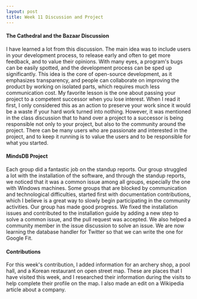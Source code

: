 ```yaml
---
layout: post
title: Week 11 Discussion and Project
---
```

#### The Cathedral and the Bazaar Discussion
I have learned a lot from this discussion. The main idea was to include users in your development process, to release early and often to get more feedback, and to value their opinions. With many eyes, a program's bugs can be easily spotted, and the development process can be sped up significantly. This idea is the core of open-source development, as it emphasizes transparency, and people can collaborate on improving the product by working on isolated parts, which requires much less communication cost.  <!--more-->My favorite lesson is the one about passing your project to a competent successor when you lose interest. When I read it first, I only considered this as an action to preserve your work since it would be a waste if your hard work turned into nothing. However, it was mentioned in the class discussion that to hand over a project to a successor is being responsible not only to your project, but also to the community around the project. There can be many users who are passionate and interested in the project, and to keep it running is to value the users and to be responsible for what you started.
#### MindsDB Project
Each group did a fantastic job on the standup reports. Our group struggled a lot with the installation of the software, and through the standup reports, we noticed that it was a common issue among all groups, especially the one with Windows machines. Some groups that are blocked by communication and technological difficulties, started first with documentation contributions, which I believe is a great way to slowly begin participating in the community activities. Our group has made good progress. We fixed the installation issues and contributed to the installation guide by adding a new step to solve a common issue, and the pull request was accepted. We also helped a community member in the issue discussion to solve an issue. We are now learning the database handler for Twitter so that we can write the one for Google Fit.
#### Contributions
For this week's contribution, I added information for an archery shop, a pool hall, and a Korean restaurant on open street map. These are places that I have visited this week, and I researched their information during the visits to help complete their profile on the map. I also made an edit on a Wikipedia article about a company.